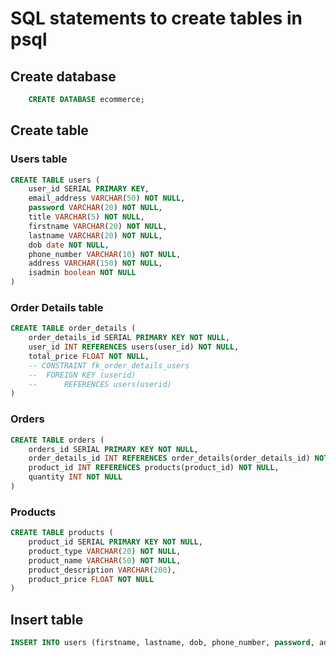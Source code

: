 # SQL statements to create tables in psql

## Create database

```sql
    CREATE DATABASE ecommerce;
```

## Create table

### Users table

```sql
CREATE TABLE users (
	user_id SERIAL PRIMARY KEY,
	email_address VARCHAR(50) NOT NULL,
	password VARCHAR(20) NOT NULL,
	title VARCHAR(5) NOT NULL,
	firstname VARCHAR(20) NOT NULL,
	lastname VARCHAR(20) NOT NULL,
	dob date NOT NULL,
	phone_number VARCHAR(10) NOT NULL,
	address VARCHAR(150) NOT NULL,
	isadmin boolean NOT NULL
)
```

### Order Details table

```sql
CREATE TABLE order_details (
	order_details_id SERIAL PRIMARY KEY NOT NULL,
	user_id INT REFERENCES users(user_id) NOT NULL,
	total_price FLOAT NOT NULL,
	-- CONSTRAINT fk_order_details_users
	-- 	FOREIGN KEY (userid)
	-- 		REFERENCES users(userid)
)
```

### Orders

```sql
CREATE TABLE orders (
	orders_id SERIAL PRIMARY KEY NOT NULL,
	order_details_id INT REFERENCES order_details(order_details_id) NOT NULL,
	product_id INT REFERENCES products(product_id) NOT NULL,
	quantity INT NOT NULL
)
```

### Products

```sql
CREATE TABLE products (
	product_id SERIAL PRIMARY KEY NOT NULL,
	product_type VARCHAR(20) NOT NULL,
	product_name VARCHAR(50) NOT NULL,
	product_description VARCHAR(200),
	product_price FLOAT NOT NULL
)
```

## Insert table

```sql
INSERT INTO users (firstname, lastname, dob, phone_number, password, address, email_address, isAdmin) VALUES ('Bob', 'Ross', '1999-01-31', 1234567891, 'asdf', '1 Crown Street', 'bobross@gmail.com', false)
```
